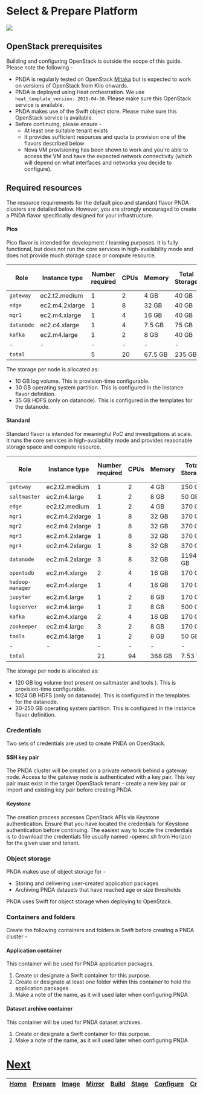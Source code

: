 # Select & Prepare Platform

![](../images/breadcrumbs.jpg)

## OpenStack prerequisites

Building and configuring OpenStack is outside the scope of this guide. Please note the following -

- PNDA is regularly tested on OpenStack [Mitaka](http://releases.openstack.org) but is expected to work on versions of OpenStack from Kilo onwards.
- PNDA is deployed using Heat orchestration. We use `heat_template_version: 2015-04-30`. Please make sure this OpenStack service is available.
- PNDA makes use of the Swift object store. Please make sure this OpenStack service is available.
- Before continuing, please ensure -
	- At least one suitable tenant exists
	- It provides sufficient resources and quota to provision one of the flavors described below
	- Nova VM provisioning has been shown to work and you're able to access the VM and have the expected network connectivity (which will depend on what interfaces and networks you decide to configure).

## Required resources

The resource requirements for the default pico and standard flavor PNDA clusters are detailed below. However, you are strongly encouraged to create a PNDA flavor specifically designed for your infrastructure.

#### Pico

Pico flavor is intended for development / learning purposes. It is fully functional, but does not run the core services in high-availability mode and does not provide much storage space or compute resource.

| Role | Instance type | Number required | CPUs | Memory | Total Storage | Root Volume Storage | Log Volume Storage | Data Volume Storage
| --- | --- | --- | --- | --- | --- | --- | --- | ---
|  `gateway`   |  ec2.t2.medium  | 1 | 2 |  4 GB   | 40 GB | 30 GB | 10 GB | 0 GB
|  `edge`      |  ec2.m4.2xlarge  | 1 | 8 | 32 GB   | 40 GB | 30 GB | 10 GB | 0 GB
|  `mgr1`      |  ec2.m4.xlarge  | 1 | 4 | 16 GB   | 40 GB | 30 GB | 10 GB | 0 GB
|  `datanode`  |  ec2.c4.xlarge  | 1 | 4 |  7.5 GB | 75 GB | 30 GB | 10 GB | 35 GB
|  `kafka`     |  ec2.m4.large   | 1 | 2 |  8 GB | 40 GB | 30 GB | 10 GB | 0 GB
| -  |  - | -  | -  | -  | -  | - | - | -
|  `total`     |  | 5 | 20 | 67.5 GB | 235 GB

The storage per node is allocated as:
 - 10 GB log volume. This is provision-time configurable.
 - 30 GB operating system partition. This is configured in the instance flavor definition.
 - 35 GB HDFS (only on datanode). This is configured in the templates for the datanode.

#### Standard

Standard flavor is intended for meaningful PoC and investigations at scale. It runs the core services in high-availability mode and provides reasonable storage space and compute resource.

| Role | Instance type | Number required | CPUs | Memory | Total Storage | Root Volume Storage| Log Volume Storage| Data Volume Storage
| --- | --- | --- | --- | --- | --- | --- | --- | ---
|  `gateway`         |  ec2.t2.medium  | 1 | 2 |   4 GB  |  150 GB |  30 GB | 120 GB |    0 GB
|  `saltmaster`      |  ec2.m4.large   | 1 | 2 |   8 GB  |   50 GB |  50 GB |   0 GB |    0 GB
|  `edge`            |  ec2.t2.medium  | 1 | 2 |   4 GB  |  370 GB | 250 GB | 120 GB |    0 GB
|  `mgr1`            |  ec2.m4.2xlarge | 1 | 8 |  32 GB  |  370 GB | 250 GB | 120 GB |    0 GB
|  `mgr2`            |  ec2.m4.2xlarge | 1 | 8 |  32 GB  |  370 GB | 250 GB | 120 GB |    0 GB
|  `mgr3`            |  ec2.m4.2xlarge | 1 | 8 |  32 GB  |  370 GB | 250 GB | 120 GB |    0 GB
|  `mgr4`            |  ec2.m4.2xlarge | 1 | 8 |  32 GB  |  370 GB | 250 GB | 120 GB |    0 GB
|  `datanode`        |  ec2.m4.2xlarge | 3 | 8 |  32 GB  | 1194 GB |  50 GB | 120 GB | 1024 GB
|  `opentsdb`        |  ec2.m4.xlarge  | 2 | 4 |  16 GB  |  170 GB |  50 GB | 120 GB |    0 GB
|  `hadoop-manager`  |  ec2.m4.xlarge  | 1 | 4 |  16 GB  |  170 GB |  50 GB | 120 GB |    0 GB
|  `jupyter`         |  ec2.m4.large   | 1 | 2 |   8 GB  |  170 GB |  50 GB | 120 GB |    0 GB
|  `logserver`       |  ec2.m4.large   | 1 | 2 |   8 GB  |  500 GB | 250 GB | 250 GB |    0 GB
|  `kafka`           |  ec2.m4.xlarge  | 2 | 4 |  16 GB  |  170 GB |  50 GB | 120 GB |    0 GB
|  `zookeeper`       |  ec2.m4.large   | 3 | 2 |   8 GB  |  170 GB |  50 GB | 120 GB |    0 GB
|  `tools`           |  ec2.m4.large   | 1 | 2 |   8 GB  |   50 GB |  50 GB |   0 GB |    0 GB
| -  |  - | -  |  - | -  | -  | -  | - | -
|  `total`           |   | 21 | 94 |  368 GB | 7.53 TB

The storage per node is allocated as:
 - 120 GB log volume (not present on saltmaster and tools ). This is provision-time configurable.
 - 1024 GB HDFS (only on datanode). This is configured in the templates for the datanode.
 - 30-250 GB operating system partition. This is configured in the instance flavor definition.

### Credentials

Two sets of credentials are used to create PNDA on OpenStack.

#### SSH key pair

The PNDA cluster will be created on a private network behind a gateway node. Access to the gateway node is authenticated with a key pair. This key pair must exist in the target OpenStack tenant - create a new key pair or import and existing key pair before creating PNDA. 

#### Keystone

The creation process accesses OpenStack APIs via Keystone authentication. Ensure that you have located the credentials for Keystone authentication before continuing.
The easiest way to locate the credentials is to download the credentials file usually named <project>-openrc.sh from Horizon for the given user and tenant.

### Object storage

PNDA makes use of object storage for -

- Storing and delivering user-created application packages
- Archiving PNDA datasets that have reached age or size thresholds

PNDA uses Swift for object storage when deploying to OpenStack.

### Containers and folders

Create the following containers and folders in Swift before creating a PNDA cluster -

#### Application container

This container will be used for PNDA application packages.

1. Create or designate a Swift container for this purpose.
2. Create or designate at least one folder within this container to hold the application packages.
3. Make a note of the name, as it will used later when configuring PNDA

#### Dataset archive container

This container will be used for PNDA dataset archives.

1. Create or designate a Swift container for this purpose.
2. Make a note of the name, as it will used later when configuring PNDA


# [Next](IMAGE.md)

| [Home](../OVERVIEW.md) | [Prepare](PREPARE.md) | [Image](IMAGE.md) | [Mirror](MIRROR.md) | [Build](BUILD.md) | [Stage](STAGE.md) | [Configure](CONFIGURE.md) | [Create](CREATE.md) |
| --- | --- | --- | --- | --- | --- | --- | --- |
